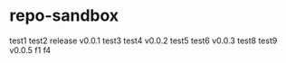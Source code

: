 # repo-sandbox
test1
test2
release v0.0.1
test3
test4
v0.0.2
test5
test6
v0.0.3
test8
test9
v0.0.5
f1
f4